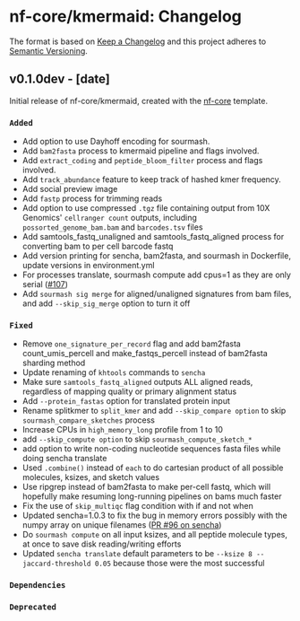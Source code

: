# nf-core/kmermaid: Changelog

The format is based on [Keep a Changelog](https://keepachangelog.com/en/1.0.0/)
and this project adheres to [Semantic Versioning](https://semver.org/spec/v2.0.0.html).

## v0.1.0dev - [date]

Initial release of nf-core/kmermaid, created with the [nf-core](https://nf-co.re/) template.

### `Added`

* Add option to use Dayhoff encoding for sourmash.
* Add `bam2fasta` process to kmermaid pipeline and flags involved.
* Add `extract_coding` and `peptide_bloom_filter` process and flags involved.
* Add `track_abundance` feature to keep track of hashed kmer frequency.
* Add social preview image
* Add `fastp` process for trimming reads
* Add option to use compressed `.tgz` file containing output from 10X Genomics' `cellranger count` outputs, including `possorted_genome_bam.bam` and `barcodes.tsv` files
* Add samtools_fastq_unaligned and samtools_fastq_aligned process for converting bam to per cell
barcode fastq
* Add version printing for sencha, bam2fasta, and sourmash in Dockerfile, update versions in environment.yml
* For processes translate, sourmash compute  add cpus=1 as they are only serial ([#107](https://github.com/nf-core/kmermaid/pull/107))
* Add `sourmash sig merge` for aligned/unaligned signatures from bam files, and add `--skip_sig_merge` option to turn it off

### `Fixed`

* Remove `one_signature_per_record` flag and add bam2fasta count_umis_percell and make_fastqs_percell instead of bam2fasta sharding method
* Update renaming of `khtools` commands to `sencha`
* Make sure `samtools_fastq_aligned` outputs ALL aligned reads, regardless of mapping quality or primary alignment status
* Add `--protein_fastas` option for translated protein input
* Rename splitkmer to `split_kmer` and add `--skip_compare option` to skip `sourmash_compare_sketches` process
* Increase CPUs in `high_memory_long` profile from 1 to 10
* add `--skip_compute option` to skip `sourmash_compute_sketch_*`
* add option to write non-coding nucleotide sequences fasta files while doing sencha translate
* Used `.combine()` instead of `each` to do cartesian product of all possible molecules, ksizes, and sketch values
* Use ripgrep instead of bam2fasta to make per-cell fastq, which will hopefully make resuming long-running pipelines on bams much faster
* Fix the use of `skip_multiqc` flag condition with if and not when
* Updated sencha=1.0.3 to fix the bug in memory errors possibly with the numpy array on unique filenames ([PR #96 on sencha](https://github.com/czbiohub/leaftea/pull/96))
* Do `sourmash compute` on all input ksizes, and all peptide molecule types, at once to save disk reading/writing efforts
* Updated `sencha translate` default parameters to be `--ksize 8 --jaccard-threshold 0.05` because those were the most successful

### `Dependencies`

### `Deprecated`
